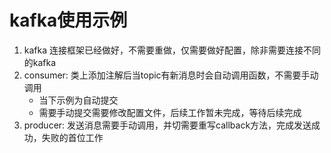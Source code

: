 # kafka使用示例
1. kafka 连接框架已经做好，不需要重做，仅需要做好配置，除非需要连接不同的kafka
2. consumer: 类上添加注解后当topic有新消息时会自动调用函数，不需要手动调用
   - 当下示例为自动提交
   - 需要手动提交需要修改配置文件，后续工作暂未完成，等待后续完成
3. producer: 发送消息需要手动调用，并切需要重写callback方法，完成发送成功，失败的首位工作
